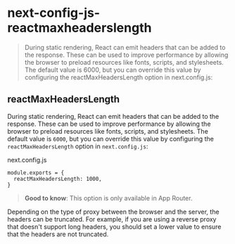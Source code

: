 # next-config-js-reactmaxheaderslength

> During static rendering, React can emit headers that can be added to the response. These can be used to improve performance by allowing the browser to preload resources like fonts, scripts, and stylesheets. The default value is 6000, but you can override this value by configuring the reactMaxHeadersLength option in next.config.js:



## reactMaxHeadersLength

During static rendering, React can emit headers that can be added to the response. These can be used to improve performance by allowing the browser to preload resources like fonts, scripts, and stylesheets. The default value is `6000`, but you can override this value by configuring the `reactMaxHeadersLength` option in `next.config.js`:

next.config.js

    module.exports = {
      reactMaxHeadersLength: 1000,
    }

> **Good to know**: This option is only available in App Router.

Depending on the type of proxy between the browser and the server, the headers can be truncated. For example, if you are using a reverse proxy that doesn't support long headers, you should set a lower value to ensure that the headers are not truncated.
